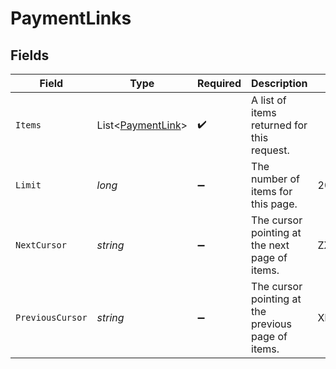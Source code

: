 # PaymentLinks


## Fields

| Field                                                       | Type                                                        | Required                                                    | Description                                                 | Example                                                     |
| ----------------------------------------------------------- | ----------------------------------------------------------- | ----------------------------------------------------------- | ----------------------------------------------------------- | ----------------------------------------------------------- |
| `Items`                                                     | List<[PaymentLink](../../Models/Components/PaymentLink.md)> | :heavy_check_mark:                                          | A list of items returned for this request.                  |                                                             |
| `Limit`                                                     | *long*                                                      | :heavy_minus_sign:                                          | The number of items for this page.                          | 20                                                          |
| `NextCursor`                                                | *string*                                                    | :heavy_minus_sign:                                          | The cursor pointing at the next page of items.              | ZXhhbXBsZTE                                                 |
| `PreviousCursor`                                            | *string*                                                    | :heavy_minus_sign:                                          | The cursor pointing at the previous page of items.          | Xkjss7asS                                                   |